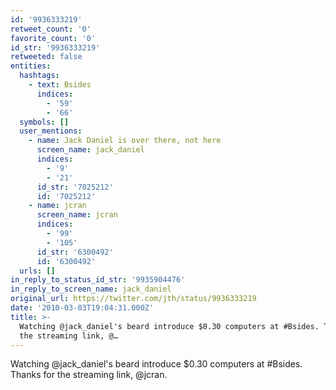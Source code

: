 ```yaml
---
id: '9936333219'
retweet_count: '0'
favorite_count: '0'
id_str: '9936333219'
retweeted: false
entities:
  hashtags:
    - text: Bsides
      indices:
        - '59'
        - '66'
  symbols: []
  user_mentions:
    - name: Jack Daniel is over there, not here
      screen_name: jack_daniel
      indices:
        - '9'
        - '21'
      id_str: '7025212'
      id: '7025212'
    - name: jcran
      screen_name: jcran
      indices:
        - '99'
        - '105'
      id_str: '6300492'
      id: '6300492'
  urls: []
in_reply_to_status_id_str: '9935904476'
in_reply_to_screen_name: jack_daniel
original_url: https://twitter.com/jth/status/9936333219
date: '2010-03-03T19:04:31.000Z'
title: >-
  Watching @jack_daniel's beard introduce $0.30 computers at #Bsides. Thanks for
  the streaming link, @…
---
```


Watching @jack_daniel's beard introduce $0.30 computers at #Bsides. Thanks for the streaming link, @jcran.